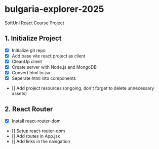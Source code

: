 # bulgaria-explorer-2025
SoftUni React Course Project

## 1. Initialize Project
- [x] Initialize git repo
- [x] Add base vite react project as client
- [x] CleanUp client
- [x] Create server with Node.js and MongoDB  
- [x] Convert html to jsx
- [x] Seperate html into components
- [] Add project resources (ongoing, don't forget to delete unnecessary assets)
## 2. React Router
- [x] Install react-router-dom
- [] Setup react-router-dom
- [] Add routes in App.jsx
- [] Add links in the navigation